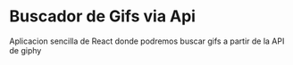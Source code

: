 # Buscador de Gifs via Api

Aplicacion sencilla de React donde podremos buscar gifs a partir de la API de giphy
